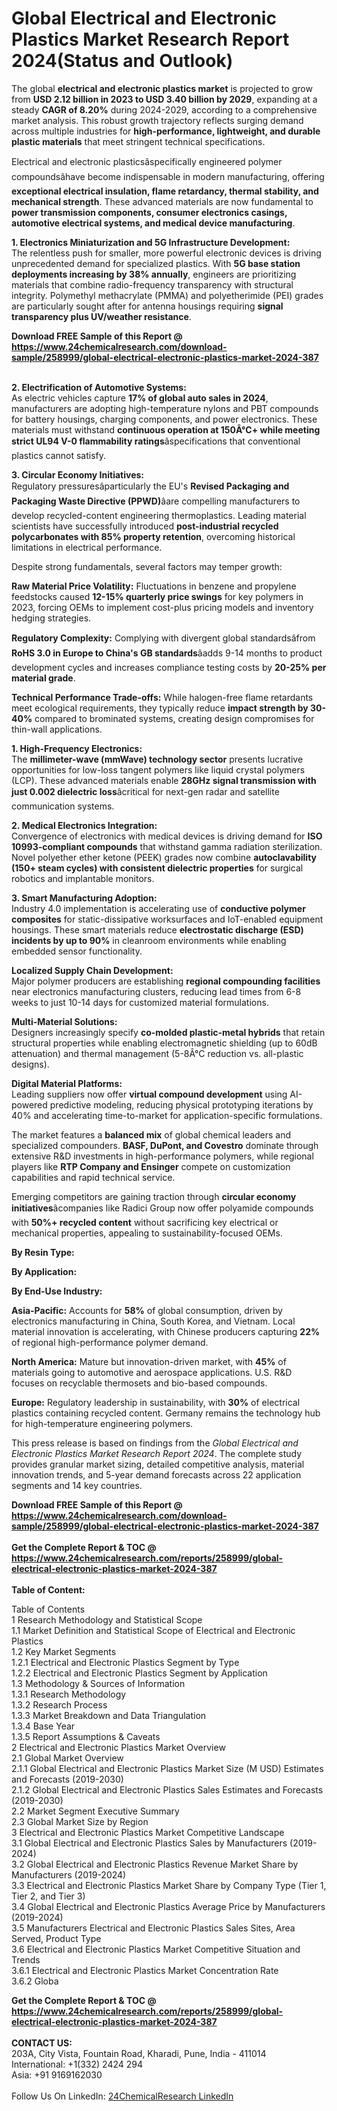 <h1>Global Electrical and Electronic Plastics Market Research Report 2024(Status and Outlook)</h1><p>The global <strong>electrical and electronic plastics market</strong> is projected to grow from <strong>USD 2.12 billion in 2023 to USD 3.40 billion by 2029</strong>, expanding at a steady <strong>CAGR of 8.20%</strong> during 2024-2029, according to a comprehensive market analysis. This robust growth trajectory reflects surging demand across multiple industries for <strong>high-performance, lightweight, and durable plastic materials</strong> that meet stringent technical specifications.</p><p>Electrical and electronic plasticsâspecifically engineered polymer compoundsâhave become indispensable in modern manufacturing, offering <strong>exceptional electrical insulation, flame retardancy, thermal stability, and mechanical strength</strong>. These advanced materials are now fundamental to <strong>power transmission components, consumer electronics casings, automotive electrical systems, and medical device manufacturing</strong>.</p><p><strong>1. Electronics Miniaturization and 5G Infrastructure Development:</strong><br>
The relentless push for smaller, more powerful electronic devices is driving unprecedented demand for specialized plastics. With <strong>5G base station deployments increasing by 38% annually</strong>, engineers are prioritizing materials that combine radio-frequency transparency with structural integrity. Polymethyl methacrylate (PMMA) and polyetherimide (PEI) grades are particularly sought after for antenna housings requiring <strong>signal transparency plus UV/weather resistance</strong>.</p><div><b>Download FREE Sample of this Report @ 
            <a href="https://www.24chemicalresearch.com/download-sample/258999/global-electrical-electronic-plastics-market-2024-387">
            https://www.24chemicalresearch.com/download-sample/258999/global-electrical-electronic-plastics-market-2024-387</a></b></div><br><p><strong>2. Electrification of Automotive Systems:</strong><br>
As electric vehicles capture <strong>17% of global auto sales in 2024</strong>, manufacturers are adopting high-temperature nylons and PBT compounds for battery housings, charging components, and power electronics. These materials must withstand <strong>continuous operation at 150Â°C+ while meeting strict UL94 V-0 flammability ratings</strong>âspecifications that conventional plastics cannot satisfy.</p><p><strong>3. Circular Economy Initiatives:</strong><br>
Regulatory pressuresâparticularly the EU's <strong>Revised Packaging and Packaging Waste Directive (PPWD)</strong>âare compelling manufacturers to develop recycled-content engineering thermoplastics. Leading material scientists have successfully introduced <strong>post-industrial recycled polycarbonates with 85% property retention</strong>, overcoming historical limitations in electrical performance.</p><p>Despite strong fundamentals, several factors may temper growth:</p><p><strong>Raw Material Price Volatility:</strong> Fluctuations in benzene and propylene feedstocks caused <strong>12-15% quarterly price swings</strong> for key polymers in 2023, forcing OEMs to implement cost-plus pricing models and inventory hedging strategies.</p><p><strong>Regulatory Complexity:</strong> Complying with divergent global standardsâfrom <strong>RoHS 3.0 in Europe to China's GB standards</strong>âadds 9-14 months to product development cycles and increases compliance testing costs by <strong>20-25% per material grade</strong>.</p><p><strong>Technical Performance Trade-offs:</strong> While halogen-free flame retardants meet ecological requirements, they typically reduce <strong>impact strength by 30-40%</strong> compared to brominated systems, creating design compromises for thin-wall applications.</p><p><strong>1. High-Frequency Electronics:</strong><br>
The <strong>millimeter-wave (mmWave) technology sector</strong> presents lucrative opportunities for low-loss tangent polymers like liquid crystal polymers (LCP). These advanced materials enable <strong>28GHz signal transmission with just 0.002 dielectric loss</strong>âcritical for next-gen radar and satellite communication systems.</p><p><strong>2. Medical Electronics Integration:</strong><br>
Convergence of electronics with medical devices is driving demand for <strong>ISO 10993-compliant compounds</strong> that withstand gamma radiation sterilization. Novel polyether ether ketone (PEEK) grades now combine <strong>autoclavability (150+ steam cycles) with consistent dielectric properties</strong> for surgical robotics and implantable monitors.</p><p><strong>3. Smart Manufacturing Adoption:</strong><br>
Industry 4.0 implementation is accelerating use of <strong>conductive polymer composites</strong> for static-dissipative worksurfaces and IoT-enabled equipment housings. These smart materials reduce <strong>electrostatic discharge (ESD) incidents by up to 90%</strong> in cleanroom environments while enabling embedded sensor functionality.</p><p><strong>Localized Supply Chain Development:</strong><br>
	Major polymer producers are establishing <strong>regional compounding facilities</strong> near electronics manufacturing clusters, reducing lead times from 6-8 weeks to just 10-14 days for customized material formulations.</p><p><strong>Multi-Material Solutions:</strong><br>
	Designers increasingly specify <strong>co-molded plastic-metal hybrids</strong> that retain structural properties while enabling electromagnetic shielding (up to 60dB attenuation) and thermal management (5-8Â°C reduction vs. all-plastic designs).</p><p><strong>Digital Material Platforms:</strong><br>
	Leading suppliers now offer <strong>virtual compound development</strong> using AI-powered predictive modeling, reducing physical prototyping iterations by 40% and accelerating time-to-market for application-specific formulations.</p><p>The market features a <strong>balanced mix</strong> of global chemical leaders and specialized compounders. <strong>BASF, DuPont, and Covestro</strong> dominate through extensive R&amp;D investments in high-performance polymers, while regional players like <strong>RTP Company and Ensinger</strong> compete on customization capabilities and rapid technical service.</p><p>Emerging competitors are gaining traction through <strong>circular economy initiatives</strong>âcompanies like Radici Group now offer polyamide compounds with <strong>50%+ recycled content</strong> without sacrificing key electrical or mechanical properties, appealing to sustainability-focused OEMs.</p><p><strong>By Resin Type:</strong></p><p><strong>By Application:</strong></p><p><strong>By End-Use Industry:</strong></p><p><strong>Asia-Pacific:</strong> Accounts for <strong>58%</strong> of global consumption, driven by electronics manufacturing in China, South Korea, and Vietnam. Local material innovation is accelerating, with Chinese producers capturing <strong>22%</strong> of regional high-performance polymer demand.</p><p><strong>North America:</strong> Mature but innovation-driven market, with <strong>45%</strong> of materials going to automotive and aerospace applications. U.S. R&amp;D focuses on recyclable thermosets and bio-based compounds.</p><p><strong>Europe:</strong> Regulatory leadership in sustainability, with <strong>30%</strong> of electrical plastics containing recycled content. Germany remains the technology hub for high-temperature engineering polymers.</p><p>This press release is based on findings from the <em>Global Electrical and Electronic Plastics Market Research Report 2024</em>. The complete study provides granular market sizing, detailed competitive analysis, material innovation trends, and 5-year demand forecasts across 22 application segments and 14 key countries.</p><div><b>Download FREE Sample of this Report @ 
            <a href="https://www.24chemicalresearch.com/download-sample/258999/global-electrical-electronic-plastics-market-2024-387">
            https://www.24chemicalresearch.com/download-sample/258999/global-electrical-electronic-plastics-market-2024-387</a></b></div><br><div><b>Get the Complete Report & TOC @ 
            <a href="https://www.24chemicalresearch.com/reports/258999/global-electrical-electronic-plastics-market-2024-387">
            https://www.24chemicalresearch.com/reports/258999/global-electrical-electronic-plastics-market-2024-387</a></b></div><br>
            <b>Table of Content:</b><p>Table of Contents<br />
1 Research Methodology and Statistical Scope<br />
1.1 Market Definition and Statistical Scope of Electrical and Electronic Plastics<br />
1.2 Key Market Segments<br />
1.2.1 Electrical and Electronic Plastics Segment by Type<br />
1.2.2 Electrical and Electronic Plastics Segment by Application<br />
1.3 Methodology & Sources of Information<br />
1.3.1 Research Methodology<br />
1.3.2 Research Process<br />
1.3.3 Market Breakdown and Data Triangulation<br />
1.3.4 Base Year<br />
1.3.5 Report Assumptions & Caveats<br />
2 Electrical and Electronic Plastics Market Overview<br />
2.1 Global Market Overview<br />
2.1.1 Global Electrical and Electronic Plastics Market Size (M USD) Estimates and Forecasts (2019-2030)<br />
2.1.2 Global Electrical and Electronic Plastics Sales Estimates and Forecasts (2019-2030)<br />
2.2 Market Segment Executive Summary<br />
2.3 Global Market Size by Region<br />
3 Electrical and Electronic Plastics Market Competitive Landscape<br />
3.1 Global Electrical and Electronic Plastics Sales by Manufacturers (2019-2024)<br />
3.2 Global Electrical and Electronic Plastics Revenue Market Share by Manufacturers (2019-2024)<br />
3.3 Electrical and Electronic Plastics Market Share by Company Type (Tier 1, Tier 2, and Tier 3)<br />
3.4 Global Electrical and Electronic Plastics Average Price by Manufacturers (2019-2024)<br />
3.5 Manufacturers Electrical and Electronic Plastics Sales Sites, Area Served, Product Type<br />
3.6 Electrical and Electronic Plastics Market Competitive Situation and Trends<br />
3.6.1 Electrical and Electronic Plastics Market Concentration Rate<br />
3.6.2 Globa</p><div><b>Get the Complete Report & TOC @ 
            <a href="https://www.24chemicalresearch.com/reports/258999/global-electrical-electronic-plastics-market-2024-387">
            https://www.24chemicalresearch.com/reports/258999/global-electrical-electronic-plastics-market-2024-387</a></b></div><br><b>CONTACT US:</b><br>
            203A, City Vista, Fountain Road, Kharadi, Pune, India - 411014<br>
            International: +1(332) 2424 294<br>
            Asia: +91 9169162030 <br><br>
            Follow Us On LinkedIn: <a href="https://www.linkedin.com/company/24chemicalresearch/">24ChemicalResearch LinkedIn</a>